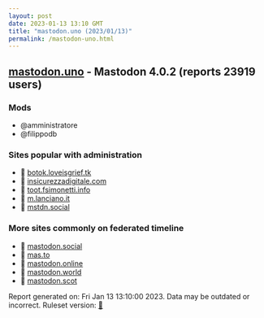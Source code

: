 ```yaml
---
layout: post
date: 2023-01-13 13:10 GMT
title: "mastodon.uno (2023/01/13)"
permalink: /mastodon-uno.html
---
```


## [mastodon.uno](https://mastodon.uno) - Mastodon 4.0.2 (reports 23919 users)

### Mods
 * @amministratore
 * @filippodb

### Sites popular with administration

* 🐘 [botok.loveisgrief.tk](/botok-loveisgrief-tk.html)
* 🐘 [insicurezzadigitale.com](/insicurezzadigitale-com.html)
* 🐘 [toot.fsimonetti.info](/toot-fsimonetti-info.html)
* 🐘 [m.lanciano.it](/m-lanciano-it.html)
* 🐘 [mstdn.social](/mstdn-social.html)

### More sites commonly on federated timeline

* 🐘 [mastodon.social](/mastodon-social.html)
* 🐘 [mas.to](/mas-to.html)
* 🐘 [mastodon.online](/mastodon-online.html)
* 🐘 [mastodon.world](/mastodon-world.html)
* 🐘 [mastodon.scot](/mastodon-scot.html)

Report generated on: Fri Jan 13 13:10:00 2023. Data may be outdated or incorrect.
Ruleset version: [🧁](/version-cupcake)
